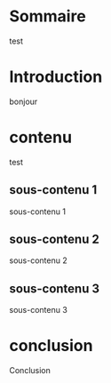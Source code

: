 # Sommaire
test

# Introduction
bonjour

# contenu
test

## sous-contenu 1
sous-contenu 1

## sous-contenu 2
sous-contenu 2

## sous-contenu 3
sous-contenu 3

# conclusion
Conclusion
